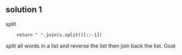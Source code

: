 ## solution 1 
split

```
    return " ".join(s.split()[::-1])
```

split all words in a list and reverse the list then join back the list. Goat
